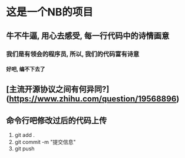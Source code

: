 # 这是一个NB的项目

## 牛不牛逼, 用心去感受, 每一行代码中的诗情画意

### 我们是有领会的程序员, 所以, 我们的代码富有诗意

#### 好吧, 编不下去了

## [主流开源协议之间有何异同?] (https://www.zhihu.com/question/19568896)

## 命令行吧修改过后的代码上传
1. git add .
2. git commit -m "提交信息"
3. git push 